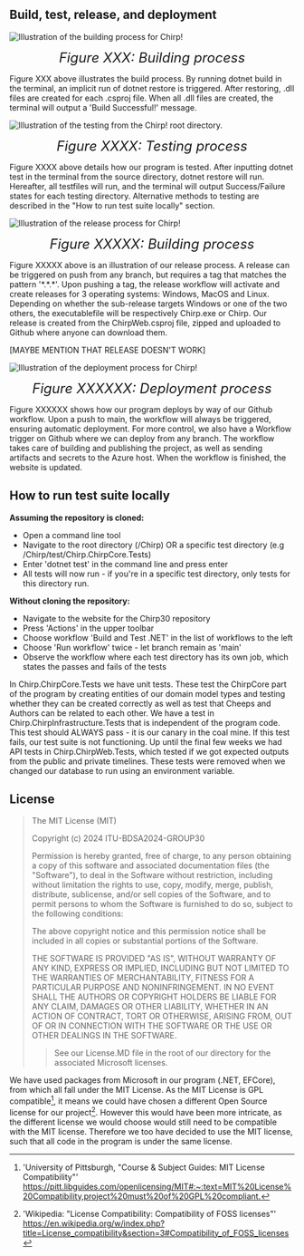 ## Build, test, release, and deployment
![Illustration of the building process for _Chirp!_](../docs/images/BDSA-build.png)
<p style="text-align:center;"><font size="5"><i>Figure XXX: Building process</i></font></p>
<p>Figure XXX above illustrates the build process. By running dotnet build in the terminal, an implicit run of dotnet restore is triggered. After restoring, .dll files are created for each .csproj file. When all .dll files are created, the terminal will output a 'Build Successful!' message.</p>
<p></p>
<p></p>

![Illustration of the testing from the _Chirp!_ root directory.](../docs/images/BDSA-testing.png)
<p style="text-align:center;"><font size="5"><i>Figure XXXX: Testing process</i></font></p>
<p>Figure XXXX above details how our program is tested. After inputting dotnet test in the terminal from the source directory, dotnet restore will run. Hereafter, all testfiles will run, and the terminal will output Success/Failure states for each testing directory. Alternative methods to testing are described in the "How to run test suite locally" section. </p>
<p></p>
<p></p>

![Illustration of the release process for _Chirp!_](../docs/images/BDSA-release.png)
<p style="text-align:center;"><font size="5"><i>Figure XXXXX: Building process</i></font></p>
<p>Figure XXXXX above is an illustration of our release process. A release can be triggered on push from any branch, but requires a tag that matches the pattern '*.*.*'.
Upon pushing a tag, the release workflow will activate and create releases for 3 operating systems: Windows, MacOS and Linux. Depending on whether the sub-release targets Windows or one of the two others, the executablefile will be respectively Chirp.exe or Chirp.
Our release is created from the ChirpWeb.csproj file, zipped and uploaded to Github where anyone can download them.</p>

[MAYBE MENTION THAT RELEASE DOESN'T WORK]
<p></p>


![Illustration of the deployment process for _Chirp!_](../docs/images/BDSA-deployment.png)
<p style="text-align:center;"><font size="5"><i>Figure XXXXXX: Deployment process</i></font></p>
<p>Figure XXXXXX shows how our program deploys by way of our Github workflow. Upon a push to main, the workflow will always be triggered, ensuring automatic deployment. For more control, we also have a Workflow trigger on Github where we can deploy from any branch.
The workflow takes care of building and publishing the project, as well as sending artifacts and secrets to the Azure host. When the workflow is finished, the website is updated.</p>

<p></p>

## How to run test suite locally
<b>Assuming the repository is cloned:</b>
- Open a command line tool
- Navigate to the root directory (/Chirp) OR a specific test directory (e.g /Chirp/test/Chirp.ChirpCore.Tests)
- Enter 'dotnet test' in the command line and press enter
- All tests will now run - if you're in a specific test directory, only tests for this directory run.

<b>Without cloning the repository:</b>
- Navigate to the website for the Chirp30 repository
- Press 'Actions' in the upper toolbar
- Choose workflow 'Build and Test .NET' in the list of workflows to the left
- Choose 'Run workflow' twice - let branch remain as 'main'
- Observe the workflow where each test directory has its own job, which states the passes and fails of the tests

In Chirp.ChirpCore.Tests we have unit tests. These test the ChirpCore part of the program by creating entities of our domain model types and testing whether they can be created correctly as well as test that Cheeps and Authors can be related to each other.
We have a test in Chirp.ChirpInfrastructure.Tests that is independent of the program code. This test should ALWAYS pass - it is our canary in the coal mine. If this test fails, our test suite is not functioning.
Up until the final few weeks we had API tests in Chirp.ChirpWeb.Tests, which tested if we got expected outputs from the public and private timelines. These tests were removed when we changed our database to run using an environment variable.


## License
>The MIT License (MIT)
>
>Copyright (c) 2024 ITU-BDSA2024-GROUP30
>
>Permission is hereby granted, free of charge, to any person obtaining a copy of this software and associated documentation files (the "Software"), to deal in the Software without restriction, including without limitation the rights to use, copy, modify, merge, publish, distribute, sublicense, and/or sell copies of the Software, and to permit persons to whom the Software is furnished to do so, subject to the following conditions:
>
>The above copyright notice and this permission notice shall be included in all copies or substantial portions of the Software.
>
>THE SOFTWARE IS PROVIDED "AS IS", WITHOUT WARRANTY OF ANY KIND, EXPRESS OR IMPLIED, INCLUDING BUT NOT LIMITED TO THE WARRANTIES OF MERCHANTABILITY, FITNESS FOR A PARTICULAR PURPOSE AND NONINFRINGEMENT. IN NO EVENT SHALL THE AUTHORS OR COPYRIGHT HOLDERS BE LIABLE FOR ANY CLAIM, DAMAGES OR OTHER LIABILITY, WHETHER IN AN ACTION OF CONTRACT, TORT OR OTHERWISE, ARISING FROM, OUT OF OR IN CONNECTION WITH THE SOFTWARE OR THE USE OR OTHER DEALINGS IN THE SOFTWARE.
>>See our License.MD file in the root of our directory for the associated Microsoft licenses.

We have used packages from Microsoft in our program (.NET, EFCore), from which all fall under the MIT License. As the MIT License is GPL compatible[^1], it means we could have chosen a different Open Source license for our project[^2]. However this would have been more intricate, as the different license we would choose would still need to be compatible with the MIT license.
Therefore we too have decided to use the MIT license, such that all code in the program is under the same license.

[^1]:'University of Pittsburgh, "Course & Subject Guides: MIT License Compatibility"' <https://pitt.libguides.com/openlicensing/MIT#:~:text=MIT%20License%20Compatibility,project%20must%20of%20GPL%20compliant.>
[^2]:'Wikipedia: "License Compatibility: Compatibility of FOSS licenses"' <https://en.wikipedia.org/w/index.php?title=License_compatibility&section=3#Compatibility_of_FOSS_licenses>
